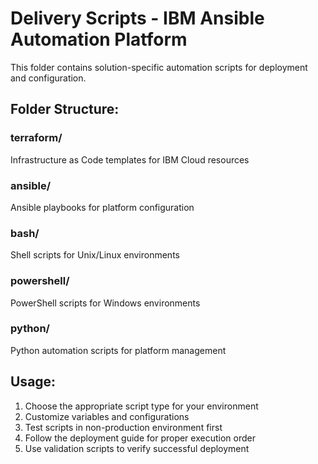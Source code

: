 # Delivery Scripts - IBM Ansible Automation Platform

This folder contains solution-specific automation scripts for deployment and configuration.

## Folder Structure:

### terraform/
Infrastructure as Code templates for IBM Cloud resources

### ansible/
Ansible playbooks for platform configuration

### bash/
Shell scripts for Unix/Linux environments

### powershell/
PowerShell scripts for Windows environments

### python/
Python automation scripts for platform management

## Usage:
1. Choose the appropriate script type for your environment
2. Customize variables and configurations  
3. Test scripts in non-production environment first
4. Follow the deployment guide for proper execution order
5. Use validation scripts to verify successful deployment
